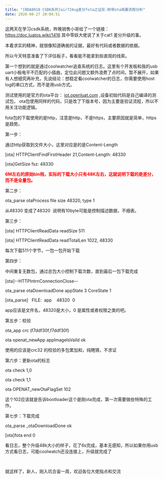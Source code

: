 ```yaml
---
title: "[RDA8910 CSDK系列]air724ug差分fota之证实-附带ota简要流程分析"
date: 2020-08-27 20:04:51
---
```


<p>这两天在学习csdk系统，昨晚销售小哥给了一个链接：<a href="https://doc.luatos.wiki/1416" target="_blank">https://doc.luatos.wiki/1416</a>&nbsp;其中零妖大佬说了关于cat1 差分升级的事。 </p><p>本着求实的精神，就很像知道确凿的证据，最好有代码或者数据的依据。</p><p>所以今天特意准备了下评估板子，看看能不能拿到些直观的线索。</p><p>第一个想到的就是通过coolwatcher追查系统的日志。这里有个开发板和我的usb uart小板电平不匹配的小插曲，定位此问题又额外浪费了点时间，暂不展开，如果有人想细究再补充，先说结论：想稳定看coolwatcher的日志，你需要使用host log的串口方式，而不是用usb方式。</p><p>测试使用的是官方的ota平台：&nbsp;<a href="https://iot.openluat.com/" target="_blank">iot.openluat.com</a>&nbsp;,<span style="font-family: -apple-system, BlinkMacSystemFont, &quot;Segoe UI&quot;, &quot;PingFang SC&quot;, &quot;Hiragino Sans GB&quot;, &quot;Microsoft YaHei&quot;, &quot;Helvetica Neue&quot;, Helvetica, Arial, sans-serif, &quot;Apple Color Emoji&quot;, &quot;Segoe UI Emoji&quot;, &quot;Segoe UI Symbol&quot;;">设备</span><span style="font-family: -apple-system, BlinkMacSystemFont, &quot;Segoe UI&quot;, &quot;PingFang SC&quot;, &quot;Hiragino Sans GB&quot;, &quot;Microsoft YaHei&quot;, &quot;Helvetica Neue&quot;, Helvetica, Arial, sans-serif, &quot;Apple Color Emoji&quot;, &quot;Segoe UI Emoji&quot;, &quot;Segoe UI Symbol&quot;;">初始代码是自己编译的测试包， ota包使用同样的代码，只是改了下版本号，因为主要是验证流程，所以不用关注功能逻辑。</span></p><p>fota包的下载使用的是http，注意是http，不是https，主要原因就是简单，https是趋势。</p><p>第一步：</p><p>通过http获取到文件大小，这里对应是的是<span style="font-family: -apple-system, BlinkMacSystemFont, &quot;Segoe UI&quot;, &quot;PingFang SC&quot;, &quot;Hiragino Sans GB&quot;, &quot;Microsoft YaHei&quot;, &quot;Helvetica Neue&quot;, Helvetica, Arial, sans-serif, &quot;Apple Color Emoji&quot;, &quot;Segoe UI Emoji&quot;, &quot;Segoe UI Symbol&quot;;">Content-Length</span></p><p>[ota] HTTPClientFindFirstHeader 21,Content-Length: 48330</p><p>[ota]GetSize fsz: 48330</p><p><b><font color="#ff0000">6M左右的原始bin档，实际的下载大小只有48K左右，这就说明下载的是差分，而不是全量包。</font></b></p><p>第二步：</p><p>ota_parse otaProcess file size 48320, type 1</p><p>从<span style="font-family: -apple-system, BlinkMacSystemFont, &quot;Segoe UI&quot;, &quot;PingFang SC&quot;, &quot;Hiragino Sans GB&quot;, &quot;Microsoft YaHei&quot;, &quot;Helvetica Neue&quot;, Helvetica, Arial, sans-serif, &quot;Apple Color Emoji&quot;, &quot;Segoe UI Emoji&quot;, &quot;Segoe UI Symbol&quot;;">48330 变成了</span><span style="font-family: -apple-system, BlinkMacSystemFont, &quot;Segoe UI&quot;, &quot;PingFang SC&quot;, &quot;Hiragino Sans GB&quot;, &quot;Microsoft YaHei&quot;, &quot;Helvetica Neue&quot;, Helvetica, Arial, sans-serif, &quot;Apple Color Emoji&quot;, &quot;Segoe UI Emoji&quot;, &quot;Segoe UI Symbol&quot;;">48320&nbsp; 说明有10byte可能是控制描述数据，不细表。</span></p><p><span style="font-family: -apple-system, BlinkMacSystemFont, &quot;Segoe UI&quot;, &quot;PingFang SC&quot;, &quot;Hiragino Sans GB&quot;, &quot;Microsoft YaHei&quot;, &quot;Helvetica Neue&quot;, Helvetica, Arial, sans-serif, &quot;Apple Color Emoji&quot;, &quot;Segoe UI Emoji&quot;, &quot;Segoe UI Symbol&quot;;">第三步：</span></p><p>[ota] HTTPClientReadData readSize 511<br></p><p>[ota] HTTPClientReadData readTotalLen 1022, 48330</p><p>每次下载511个字节，一包一包开始下载</p><p>第四步：</p><p>中间重复无数包，通过总包大小控制下载次数，直到最后一包下载完成</p><p>[ota]--HTTPIntrnConnectionClose--</p><p>ota_parse otaDownloadDone appState 3 CoreState 1</p><p>[ota_parse] <span style="white-space:pre">	</span>FILE:<span style="white-space:pre">	</span>app<span style="white-space:pre">	</span>48320<span style="white-space:pre">	</span>0</p><p>app应该是文件名，48320是大小，0 是属性或者权限之类的吧。</p><p>第五步：校验</p><p>ota_app crc (f7ddf30f,f7ddf30f)</p><p>ota openat_newApp appImageIsVaild ok</p><p>使用的应该是crc32 的校验的多包累加和，纯瞎猜，不求证</p><p>第六步：更新ota的标志</p><p>ota check 1,0</p><p>ota check 1,1<br></p><p>ota OPENAT_newOtaFlagSet 102</p><p>这个102应该就是告诉bootloader这个是刚ota完成，第一次需要做些特殊的工作。</p><p>第七步：下载完成</p><p>ota_parse _otaDownloadDone ok</p><p>[ota]fota end 0</p><p>看日志，整个升级48k大小的样子，花了6s完成，基本无感知，所以如果你用usb方式看日志，可能coolwatch还没连接上，升级就完成了</p><p><br></p><p>就这样了，新人，刚入坑合宙一周，欢迎各位大佬指点和交流</p>